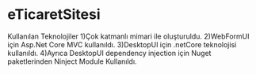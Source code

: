 # eTicaretSitesi
Kullanılan Teknolojiler
    1)Çok katmanlı mimari ile oluşturuldu.
    2)WebFormUI için Asp.Net Core MVC kullanıldı.
    3)DesktopUI için .netCore teknolojisi kullanıldı.
    4)Ayrıca DesktopUI dependency injection için Nuget paketlerinden Ninject Module Kullanıldı.